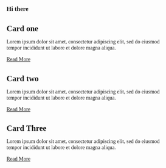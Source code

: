 ### Hi there 👋

<div class="container">
  <div class="box">
    <span></span>
    <div class="content">
      <h2>Card one</h2>
      <p>Lorem ipsum dolor sit amet, consectetur adipiscing elit, sed do eiusmod tempor incididunt ut labore et dolore magna aliqua.</p>
      <a href="#">Read More</a>
    </div>
  </div>
  <div class="box">
    <span></span>
    <div class="content">
      <h2>Card two</h2>
      <p>Lorem ipsum dolor sit amet, consectetur adipiscing elit, sed do eiusmod tempor incididunt ut labore et dolore magna aliqua.</p>
      <a href="#">Read More</a>
    </div>
  </div>
  <div class="box">
    <span></span>
    <div class="content">
      <h2>Card Three</h2>
      <p>Lorem ipsum dolor sit amet, consectetur adipiscing elit, sed do eiusmod tempor incididunt ut labore et dolore magna aliqua.</p>
      <a href="#">Read More</a>
    </div>
  </div>
</div>
  <style>
*
{
  margin: 0;
  padding: 0;
  box-sizing: border-box;
  font-family: consolas;
}

body
{
  display: flex;
  justify-content: center;
  align-items: center;
  min-height: 100vh;
  background: #1d061a
}

.container
{
  display: flex;
  justify-content: center;
  align-items: center;
  flex-wrap: wrap;
  padding: 40px 0;
}

.container .box
{
  position: relative;
  width: 320px;
  height: 400px;
  display: flex;
  justify-content: center;
  align-items: center;
  margin: 40px 30px;
  transition: 0.5s;
}

.container .box::before
{
  content:' ';
  position: absolute;
  top: 0;
  left: 50px;
  width: 50%;
  height: 100%;
  text-decoration: none;
  background: #fff;
  border-radius: 8px;
  transform: skewX(15deg);
  transition: 0.5s;
}

.container .box::after
{
  content:'';
  position: absolute;
  top: 0;
  left: 50;
  width: 50%;
  height: 100%;
  background: #fff;
  border-radius: 8px;
  transform: skewX(15deg);
  transition: 0.5s;
  filter: blur(30px);
}

.container .box:hover:before,
.container .box:hover:after
{
  transform: skewX(0deg);
  left: 20px;
  width: calc(100% - 90px);
  
}

.container .box:nth-child(1):before,
.container .box:nth-child(1):after
{
  background: linear-gradient(315deg, #ffbc00, #ff0058)
}

.container .box:nth-child(2):before,
.container .box:nth-child(2):after
{
  background: linear-gradient(315deg, #03a9f4, #ff0058)
}

.container .box:nth-child(3):before,
.container .box:nth-child(3):after
{
  background: linear-gradient(315deg, #4dff03, #00d0ff)
}

.container .box span
{
  display: block;
  position: absolute;
  top: 0;
  left: 0;
  right: 0;
  bottom: 0;
  z-index: 5;
  pointer-events: none;
}

.container .box span::before
{
  content:'';
  position: absolute;
  top: 0;
  left: 0;
  width: 0;
  height: 0;
  border-radius: 8px;
  background: rgba(255, 255, 255, 0.1);
  backdrop-filter: blur(10px);
  opacity: 0;
  transition: 0.1s;  
  animation: animate 2s ease-in-out infinite;
  box-shadow: 0 5px 15px rgba(0,0,0,0.08)
}

.container .box:hover span::before
{
  top: -50px;
  left: 50px;
  width: 100px;
  height: 100px;
  opacity: 1;
}

.container .box span::after
{
  content:'';
  position: absolute;
  bottom: 0;
  right: 0;
  width: 100%;
  height: 100%;
  border-radius: 8px;
  background: rgba(255, 255, 255, 0.1);
  backdrop-filter: blur(10px);
  opacity: 0;
  transition: 0.5s;
  animation: animate 2s ease-in-out infinite;
  box-shadow: 0 5px 15px rgba(0,0,0,0.08);
  animation-delay: -1s;
}

.container .box:hover span:after
{
  bottom: -50px;
  right: 50px;
  width: 100px;
  height: 100px;
  opacity: 1;
}

@keyframes animate
{
  0%, 100%
  {
    transform: translateY(10px);
  }
  
  50%
  {
    transform: translate(-10px);
  }
}

.container .box .content
{
  position: relative;
  left: 0;
  padding: 20px 40px;
  background: rgba(255, 255, 255, 0.05);
  backdrop-filter: blur(10px);
  box-shadow: 0 5px 15px rgba(0, 0, 0, 0.1);
  border-radius: 8px;
  z-index: 1;
  transform: 0.5s;
  color: #fff;
}

.container .box:hover .content
{
  left: -25px;
  padding: 60px 40px;
}

.container .box .content h2
{
  font-size: 2em;
  color: #fff;
  margin-bottom: 10px;
}

.container .box .content p
{
  font-size: 1.1em;
  margin-bottom: 10px;
  line-height: 1.4em;
}

.container .box .content a
{
  display: inline-block;
  font-size: 1.1em;
  color: #111;
  background: #fff;
  padding: 10px;
  border-radius: 4px;
  text-decoration: none;
  font-weight: 700;
  margin-top: 5px;
}

.container .box .content a:hover
{
  background: #ffcf4d;
  border: 1px solid rgba(255, 0, 88, 0.4);
  box-shadow: 0 1px 15px rgba(1, 1, 1, 0.2);
}
</style>
